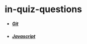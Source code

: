# in-quiz-questions

- ##### [Git](https://github.com/Ebazhanov/in-quiz-questions/blob/master/git/git-quiz.md)

- ##### [Javascript](https://github.com/Ebazhanov/in-quiz-questions/blob/master/javascript/javascript-quiz.md)
